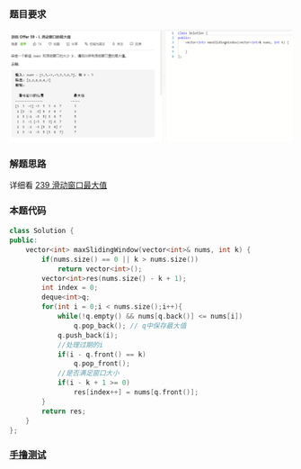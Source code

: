 ### 题目要求

![](pic/offer59-i.png)

### 解题思路

详细看 [239 滑动窗口最大值](239.md) 

### 本题代码

```c++
class Solution {
public:
    vector<int> maxSlidingWindow(vector<int>& nums, int k) {
        if(nums.size() == 0 || k > nums.size())
            return vector<int>();
        vector<int>res(nums.size() - k + 1);
        int index = 0;
        deque<int>q;
        for(int i = 0;i < nums.size();i++){
            while(!q.empty() && nums[q.back()] <= nums[i])
                q.pop_back(); // q中保存最大值
            q.push_back(i);
            //处理过期的i
            if(i - q.front() == k)
                q.pop_front();
            //是否满足窗口大小
            if(i - k + 1 >= 0)
                res[index++] = nums[q.front()];
        }
        return res;
    }
};
```

### [手撸测试](https://leetcode-cn.com/problems/hua-dong-chuang-kou-de-zui-da-zhi-lcof/)  

